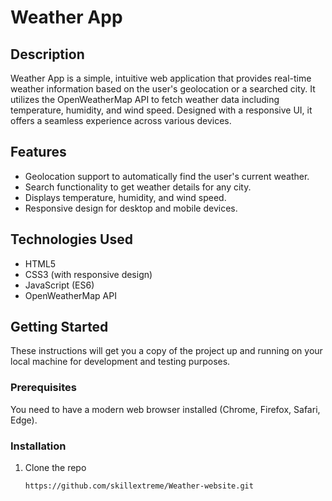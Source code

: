 # Weather App

## Description

Weather App is a simple, intuitive web application that provides real-time weather information based on the user's geolocation or a searched city. It utilizes the OpenWeatherMap API to fetch weather data including temperature, humidity, and wind speed. Designed with a responsive UI, it offers a seamless experience across various devices.

## Features

- Geolocation support to automatically find the user's current weather.
- Search functionality to get weather details for any city.
- Displays temperature, humidity, and wind speed.
- Responsive design for desktop and mobile devices.

## Technologies Used

- HTML5
- CSS3 (with responsive design)
- JavaScript (ES6)
- OpenWeatherMap API

## Getting Started

These instructions will get you a copy of the project up and running on your local machine for development and testing purposes.

### Prerequisites

You need to have a modern web browser installed (Chrome, Firefox, Safari, Edge).

### Installation

1. Clone the repo
   ```bash
   https://github.com/skillextreme/Weather-website.git
